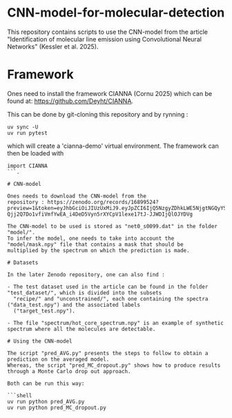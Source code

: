 # CNN-model-for-molecular-detection

This repository contains scripts to use the CNN-model from the article "Identification of molecular line emission using
Convolutional Neural Networks" (Kessler et al. 2025).

# Framework

Ones need to install the framework CIANNA (Cornu 2025) which can be found at: https://github.com/Deyht/CIANNA.

This can be done by git-cloning this repository and by rynning :
```shell
uv sync -U
uv run pytest
```
which will create a 'cianna-demo' virtual environment. The framework can then be loaded with 

```shell
import CIANNA
```.

# CNN-model

Ones needs to download the CNN-model from the
repository : https://zenodo.org/records/16899524?preview=1&token=eyJhbGciOiJIUzUxMiJ9.eyJpZCI6IjQ5NzgyZDhkLWE5NjgtNGQyYS1iZjgzLWFjMDEzZmEzNDBhNiIsImRhdGEiOnt9LCJyYW5kb20iOiJlZDczYzFjOTZkYWFhNzU2MWRmMTVhNWVjOGU0OWY4OCJ9.Zw0pqst9z0m0VvokEFTQI0t6x-Qjj2Q7Do1vfiVmfYwEA_i4DeD5Vyn5rXYCpV1lexe17tJ-JJWDIjQlOJYDVg

The CNN-model to be used is stored as "net0_s0099.dat" in the folder "model/".
To infer the model, one needs to take into account the "model/mask.npy" file that contains a mask that should be
multiplied by the spectrum on which the prediction is made.

# Datasets

In the later Zenodo repository, one can also find :

- The test dataset used in the article can be found in the folder "test_dataset/", which is divided into the subsets
  "recipe/" and "unconstrained/", each one containing the spectra ("data_test.npy") and the associated labels
  ("target_test.npy").

- The file "spectrum/hot_core_spectrum.npy" is an example of synthetic spectrum where all the molecules are detectable.

# Using the CNN-model

The script "pred_AVG.py" presents the steps to follow to obtain a prediction on the averaged model.
Whereas, the script "pred_MC_dropout.py" shows how to produce results through a Monte Carlo drop out approach.

Both can be run this way:

```shell
uv run python pred_AVG.py
uv run python pred_MC_dropout.py
```
